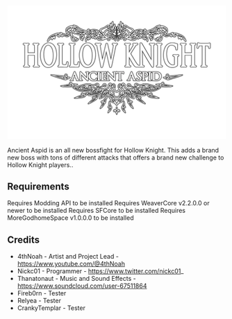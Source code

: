 ![Ancient Aspid Title](https://github.com/nickc01/Ancient-Aspid/blob/master/logo.png?raw=true)


Ancient Aspid is an all new bossfight for Hollow Knight. This adds a brand new boss with tons of different attacks that offers a brand new challenge to Hollow Knight players..

## Requirements
Requires Modding API to be installed
Requires WeaverCore v2.2.0.0 or newer to be installed
Requires SFCore to be installed
Requires MoreGodhomeSpace v1.0.0.0 to be installed

## Credits

- 4thNoah - Artist and Project Lead - https://www.youtube.com/@4thNoah
- Nickc01 - Programmer -  https://www.twitter.com/nickc01_
- Thanatonaut - Music and Sound Effects - https://www.soundcloud.com/user-67511864
- Fireb0rn - Tester
- Relyea - Tester
- CrankyTemplar - Tester